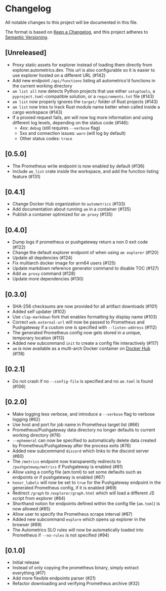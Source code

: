 # Changelog

All notable changes to this project will be documented in this file.

The format is based on [Keep a Changelog](https://keepachangelog.com/en/1.0.0/),
and this project adheres to [Semantic Versioning](https://semver.org/spec/v2.0.0.html).

## [Unreleased]

- Proxy static assets for explorer instead of loading them directly from explorer.autometrics.dev. This url is also configurable so it is easier to use explorer hosted on a different URL (#142)
- Add new endpoint `/api/functions` listing all autometrics'd functions in the current
  working directory
- `am list all` now detects Python projects that use either `setuptools`, a
  `pyproject.toml`-compatible solution, or a `requirements.txt` file (#143)
- `am list` now properly ignores the `target/` folder of Rust projects (#143)
- `am list` now tries to track Rust module name better when called inside a
  cargo workspace (#143)
- If a proxied request fails, am will now log more information and using
  different log levels, depending on the status code (#146):
    - 4xx: `debug` (still requires `--verbose` flag)
    - 5xx and connection issues: `warn` (will log by default)
    - Other status codes: `trace`

## [0.5.0]

- The Prometheus write endpoint is now enabled by default (#136)
- Include `am_list` crate inside the workspace, and add the function listing feature (#131)

## [0.4.1]

- Change Docker Hub organization to `autometrics` (#133)
- Add documentation about running `am` in a container (#135)
- Publish a container optimized for `am proxy` (#135)

## [0.4.0]

- Dump logs if prometheus or pushgateway return a non 0 exit code (#122)
- Change the default explorer endpoint of when using `am explorer` (#120)
- Update all depdencies (#124)
- Fix multiarch docker image for arm64 users (#125)
- Update markdown reference generator command to disable TOC (#127)
- Add `am proxy` command (#128)
- Update more dependencies (#130)

## [0.3.0]

- SHA-256 checksums are now provided for all artifact downloads (#101)
- Added self updater (#102)
- Use `clap-markdown` fork that enables formatting by display name (#103)
- Correct `web.external-url` will now be passed to Prometheus and Pushgateway
  if a custom one is specified with `--listen-address` (#112)
- The generated Prometheus config now gets stored in a unique, temporary location (#113)
- Added new subcommand `init` to create a config file interactively (#117)
- `am` is now available as a multi-arch Docker container on [Docker Hub](https://hub.docker.com/repository/docker/fiberplane/am/general) (#118)

## [0.2.1]

- Do not crash if no `--config-file` is specified and no `am.toml` is found (#106)

## [0.2.0]

- Make logging less verbose, and introduce a `--verbose` flag to verbose logging (#62)
- Use host and port for job name in Prometheus target list (#66)
- Prometheus/Pushgateway data directory no longer defaults to current working directory (#76)
- `--ephemeral` can now be specified to automatically delete data created by
  Prometheus/Pushgateway after the process exits (#76)
- Added new subcommand `discord` which links to the discord server (#80)
- The `/metrics` endpoint now transparently redirects to `/pushgateway/metrics` if
  Pushgateway is enabled (#81)
- Allow using a config file (am.toml) to set some defaults such as endpoints or
  if pushgateway is enabled (#67)
- `honor_labels` will now be set to `true` for the Pushgateway endpoint
  in the generated Prometheus config, if it is enabled (#69)
- Redirect `/graph` to `/explorer/graph.html` which will load a different JS
  script from explorer (#84)
- Shorthand notion for endpoints defined within the config file (`am.toml`) is now
  allowed (#85)
- Allow user to specify the Prometheus scrape interval (#87)
- Added new subcommand `explore` which opens up explorer in the browser (#89)
- The Autometrics SLO rules will now be automatically loaded into Prometheus if
  `--no-rules` is not specified (#94)

## [0.1.0]

- Initial release
- Instead of only copying the prometheus binary, simply extract everything (#17)
- Add more flexible endpoints parser (#21)
- Refactor downloading and verifying Prometheus archive (#32)
